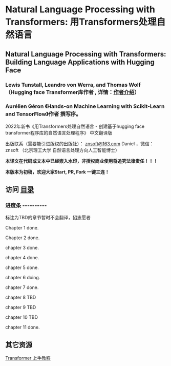 # Natural Language Processing with Transformers: 用Transformers处理自然语言

## Natural Language Processing with Transformers: Building Language Applications with Hugging Face 

### Lewis Tunstall, Leandro von Werra, and Thomas Wolf  （Hugging face Transformer库作者 , 详情：[作者介绍](authors.md)）
### Aurélien Géron 《Hands-on Machine Learning with Scikit-Learn and TensorFlow》作者 撰写序。


2022年新书《用Transformers处理自然语言 - 创建基于hugging face transformer程序库的自然语言处理程序》 中文翻译版


出版联系（需要能引进版权的出版社）： znsoft@163.com   Daniel ，微信： znsoft （北京理工大学 自然语言处理方向人工智能博士）

**本译文在代码或文本中已经嵌入水印，非授权商业使用将追究法律责任！！！**



**本版本为初稿，欢迎大家Start, PR, Fork 一键三连！**


## 访问 [目录](toc.md)

### 进度条 ----------

标注为TBD的章节暂时不会翻译，招志愿者

Chapter 1 done.

Chapter 2 done.

chapter 3 done.

chapter 4 done.

chapter 5 done.

chapter 6 doing.

chapter 7 done.

chapter 8 TBD

chapter 9 TBD

chapter 10 TBD

chapter 11 done.

## 其它资源 
[Transformer 上手教程](https://datawhalechina.github.io/learn-nlp-with-transformers/#/)
